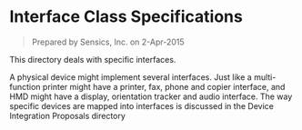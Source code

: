 # Interface Class Specifications

> Prepared by Sensics, Inc. on 2-Apr-2015

This directory deals with specific interfaces. 

A physical device might implement several interfaces. Just like a multi-function printer might have a printer, fax, phone and copier interface, and HMD might have a display, orientation tracker and audio interface. The way specific devices are mapped into interfaces is discussed in the Device Integration Proposals directory
